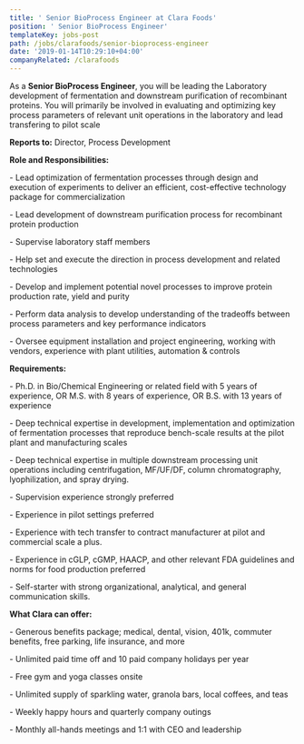 ```yaml
---
title: ' Senior BioProcess Engineer at Clara Foods'
position: ' Senior BioProcess Engineer'
templateKey: jobs-post
path: /jobs/clarafoods/senior-bioprocess-engineer
date: '2019-01-14T10:29:10+04:00'
companyRelated: /clarafoods
---
```

As a **Senior BioProcess Engineer**, you will be leading the Laboratory development of fermentation and downstream purification of recombinant proteins. You will primarily be involved in evaluating and optimizing key process parameters of relevant unit operations in the laboratory and lead transfering to pilot scale



**Reports to:** Director, Process Development



**Role and Responsibilities:**

\- Lead optimization of fermentation processes through design and execution of experiments to deliver an efficient, cost-effective technology package for commercialization

\- Lead development of downstream purification process for recombinant protein production

\- Supervise laboratory staff members

\- Help set and execute the direction in process development and related technologies

\- Develop and implement potential novel processes to improve protein production rate, yield and purity

\- Perform data analysis to develop understanding of the tradeoffs between process parameters and key performance indicators

\- Oversee equipment installation and project engineering, working with vendors, experience with plant utilities, automation & controls



**Requirements:**

\- Ph.D. in Bio/Chemical Engineering or related field with 5 years of experience, OR M.S. with 8 years of experience, OR B.S. with 13 years of experience

\- Deep technical expertise in development, implementation and optimization of fermentation processes that reproduce bench-scale results at the pilot plant and manufacturing scales

\- Deep technical expertise in multiple downstream processing unit operations including centrifugation, MF/UF/DF, column chromatography, lyophilization, and spray drying.

\- Supervision experience strongly preferred

\- Experience in pilot settings preferred 

\- Experience with tech transfer to contract manufacturer at pilot and commercial scale a plus.

\- Experience in cGLP, cGMP, HAACP, and other relevant FDA guidelines and norms for food production preferred

\- Self-starter with strong organizational, analytical, and general communication skills.



**What Clara can offer:**

\- Generous benefits package; medical, dental, vision, 401k, commuter benefits, free parking, life insurance, and more

\- Unlimited paid time off and 10 paid company holidays per year

\- Free gym and yoga classes onsite

\- Unlimited supply of sparkling water, granola bars, local coffees, and teas

\- Weekly happy hours and quarterly company outings

\- Monthly all-hands meetings and 1:1 with CEO and leadership
